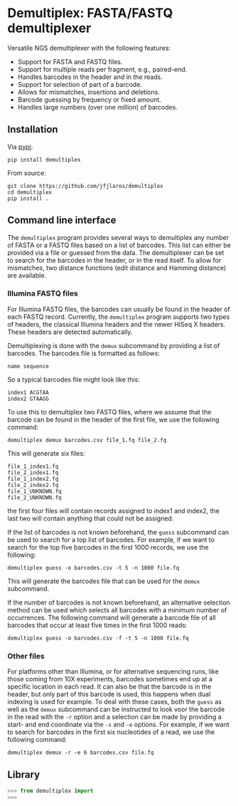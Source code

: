 # Demultiplex: FASTA/FASTQ demultiplexer
Versatile NGS demultiplexer with the following features:

- Support for FASTA and FASTQ files.
- Support for multiple reads per fragment, e.g., paired-end.
- Handles barcodes in the header and in the reads.
- Support for selection of part of a barcode.
- Allows for mismatches, insertions and deletions.
- Barcode guessing by frequency or fixed amount.
- Handles large numbers (over one million) of barcodes.


## Installation
Via [pypi](https://pypi.python.org/pypi/demultiplex):

    pip install demultiplex

From source:

    git clone https://github.com/jfjlaros/demultiplex
    cd demultiplex
    pip install .


## Command line interface
The `demultiplex` program provides several ways to demultiplex any number of
FASTA or a FASTQ files based on a list of barcodes. This list can either be
provided via a file or guessed from the data. The demultiplexer can be set to
search for the barcodes in the header, or in the read itself. To allow for
mismatches, two distance functions (edit distance and Hamming distance) are
available.

### Illumina FASTQ files
For Illumina FASTQ files, the barcodes can usually be found in the header of
each FASTQ record. Currently, the `demultiplex` program supports two types of
headers, the classical Illumina headers and the newer HiSeq X headers. These
headers are detected automatically.

Demultiplexing is done with the `demux` subcommand by providing a list of
barcodes. The barcodes file is formatted as follows:

    name sequence

So a typical barcodes file might look like this:

    index1 ACGTAA
    index2 GTAAGG

To use this to demultiplex two FASTQ files, where we assume that the barcode
can be found in the header of the first file, we use the following command:

    demultiplex demux barcodes.csv file_1.fq file_2.fq

This will generate six files:

    file_1_index1.fq
    file_2_index1.fq
    file_1_index2.fq
    file_2_index2.fq
    file_1_UNKNOWN.fq
    file_2_UNKNOWN.fq

the first four files will contain records assigned to index1 and index2, the
last two will contain anything that could not be assigned.

If the list of barcodes is not known beforehand, the `guess` subcommand can be
used to search for a top list of barcodes. For example, if we want to search
for the top five barcodes in the first 1000 records, we use the following:

    demultiplex guess -o barcodes.csv -t 5 -n 1000 file.fq

This will generate the barcodes file that can be used for the `demux`
subcommand.

If the number of barcodes is not known beforehand, an alternative selection
method can be used which selects all barcodes with a minimum number of
occurrences. The following command will generate a barcode file of all barcodes
that occur at least five times in the first 1000 reads:

    demultiplex guess -o barcodes.csv -f -t 5 -n 1000 file.fq

### Other files
For platforms other than Illumina, or for alternative sequencing runs, like
those coming from 10X experiments, barcodes sometimes end up at a specific
location in each read. It can also be that the barcode is in the header, but
only part of this barcode is used, this happens when dual indexing is used for
example. To deal with these cases, both the `guess` as well as the `demux`
subcommand can be instructed to look voor the barcode in the read with the `-r`
option and a selection can be made by providing a start- and end coordinate
via the `-s` and `-e` options. For example, if we want to search for barcodes
in the first six nucleotides of a read, we use the following command:

    demultiplex demux -r -e 6 barcodes.csv file.fq


## Library

```python
>>> from demultiplex import 
>>>
```
